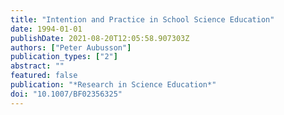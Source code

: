 ```yaml
---
title: "Intention and Practice in School Science Education"
date: 1994-01-01
publishDate: 2021-08-20T12:05:58.907303Z
authors: ["Peter Aubusson"]
publication_types: ["2"]
abstract: ""
featured: false
publication: "*Research in Science Education*"
doi: "10.1007/BF02356325"
---
```


